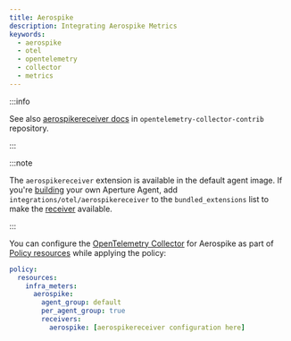 ```yaml
---
title: Aerospike
description: Integrating Aerospike Metrics
keywords:
  - aerospike
  - otel
  - opentelemetry
  - collector
  - metrics
---
```


:::info

See also [aerospikereceiver docs][receiver] in `opentelemetry-collector-contrib`
repository.

:::

:::note

The `aerospikereceiver` extension is available in the default agent image. If
you're [building][build] your own Aperture Agent, add
`integrations/otel/aerospikereceiver` to the `bundled_extensions` list to make
the [receiver][receiver] available.

:::

You can configure the [OpenTelemetry Collector][opentelemetry-collector] for
Aerospike as part of [Policy resources][policy-resources] while applying the
policy:

```yaml
policy:
  resources:
    infra_meters:
      aerospike:
        agent_group: default
        per_agent_group: true
        receivers:
          aerospike: [aerospikereceiver configuration here]
```

[build]: /reference/aperture-cli/aperturectl/build/agent/agent.md
[receiver]:
  https://github.com/open-telemetry/opentelemetry-collector-contrib/tree/main/receiver/aerospikereceiver
[opentelemetry-collector]: /reference/configuration/spec.md#telemetry-collector
[policy-resources]: /reference/configuration/spec.md#resources
